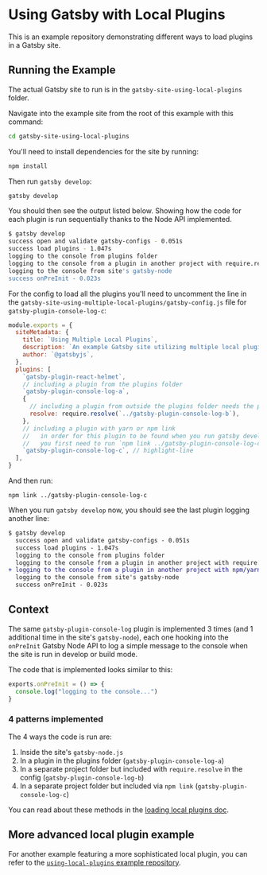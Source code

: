 # Using Gatsby with Local Plugins

This is an example repository demonstrating different ways to load plugins in a Gatsby site.

## Running the Example

The actual Gatsby site to run is in the `gatsby-site-using-local-plugins` folder.

Navigate into the example site from the root of this example with this command:

```sh
cd gatsby-site-using-local-plugins
```

You'll need to install dependencies for the site by running:

```sh
npm install
```

Then run `gatsby develop`:

```sh
gatsby develop
```

You should then see the output listed below. Showing how the code for each plugin is run sequentially thanks to the Node API implemented.

```sh
$ gatsby develop
success open and validate gatsby-configs - 0.051s
success load plugins - 1.047s
logging to the console from plugins folder
logging to the console from a plugin in another project with require.resolve
logging to the console from site's gatsby-node
success onPreInit - 0.023s
```

For the config to load all the plugins you'll need to uncomment the line in the `gatsby-site-using-multiple-local-plugins/gatsby-config.js` file for `gatsby-plugin-console-log-c`:

```javascript:title=gatsby-site-using-multiple-local-plugins/gatsby-config.js
module.exports = {
  siteMetadata: {
    title: `Using Multiple Local Plugins`,
    description: `An example Gatsby site utilizing multiple local plugins`,
    author: `@gatsbyjs`,
  },
  plugins: [
    `gatsby-plugin-react-helmet`,
    // including a plugin from the plugins folder
    `gatsby-plugin-console-log-a`,
    {
      // including a plugin from outside the plugins folder needs the path to it
      resolve: require.resolve(`../gatsby-plugin-console-log-b`),
    },
    // including a plugin with yarn or npm link
    //   in order for this plugin to be found when you run gatsby develop
    //   you first need to run `npm link ../gatsby-plugin-console-log-c` in the `gatsby-site-using-local-plugins` root folder
    `gatsby-plugin-console-log-c`, // highlight-line
  ],
}
```

And then run:

```sh:title=gatsby-site-using-multiple-local-plugins
npm link ../gatsby-plugin-console-log-c
```

When you run `gatsby develop` now, you should see the last plugin logging another line:

```diff
$ gatsby develop
  success open and validate gatsby-configs - 0.051s
  success load plugins - 1.047s
  logging to the console from plugins folder
  logging to the console from a plugin in another project with require.resolve
+ logging to the console from a plugin in another project with npm/yarn link
  logging to the console from site's gatsby-node
  success onPreInit - 0.023s
```

## Context

The same `gatsby-plugin-console-log` plugin is implemented 3 times (and 1 additional time in the site's `gatsby-node`), each one hooking into the `onPreInit` Gatsby Node API to log a simple message to the console when the site is run in develop or build mode.

The code that is implemented looks similar to this:

```javascript
exports.onPreInit = () => {
  console.log("logging to the console...")
}
```

### 4 patterns implemented

The 4 ways the code is run are:

1. Inside the site's `gatsby-node.js`
2. In a plugin in the plugins folder (`gatsby-plugin-console-log-a`)
3. In a separate project folder but included with `require.resolve` in the config (`gatsby-plugin-console-log-b`)
4. In a separate project folder but included via `npm link` (`gatsby-plugin-console-log-c`)

You can read about these methods in the [loading local plugins doc](https://www.gatsbyjs.org/docs/loading-plugins-from-your-local-plugins-folder/).

## More advanced local plugin example

For another example featuring a more sophisticated local plugin, you can refer to the [`using-local-plugins` example repository](https://github.com/gatsbyjs/gatsby/tree/master/examples/using-local-plugins).
